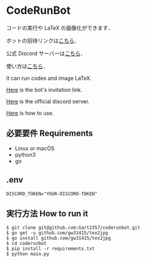# CodeRunBot
コードの実行や LaTeX の画像化ができます．

ボットの招待リンクは[こちら](https://discord.com/api/oauth2/authorize?client_id=761428259241328680&permissions=0&scope=bot)．

公式 Discord サーバーは[こちら](https://discord.gg/qRpYRTgvXM)．

使い方は[こちら](https://coderunbot.gart.page/ja/)．

It can run codes and image LaTeX.

[Here](https://discord.com/api/oauth2/authorize?client_id=761428259241328680&permissions=0&scope=bot) is the bot's invitation link.

[Here](https://discord.gg/qRpYRTgvXM) is the official discord server.

[Here](https://coderunbot.gart.page/en/) is how to use.

## 必要要件 Requirements
- Linux or macOS
- python3
- go

## .env
```
DISCORD_TOKEN="YOUR-DISCORD-TOKEN"
```

## 実行方法 How to run it
```
$ git clone git@github.com:Gart2357/coderunbot.git
$ go get -u github.com/gw31415/tex2jpg
$ go install github.com/gw31415/tex2jpg
$ cd coderunbot
$ pip install -r requirements.txt
$ python main.py
```
